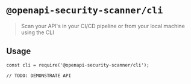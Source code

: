 # `@openapi-security-scanner/cli`

> Scan your API's in your CI/CD pipeline or from your local machine using the
> CLI

## Usage

```
const cli = require('@openapi-security-scanner/cli');

// TODO: DEMONSTRATE API
```
